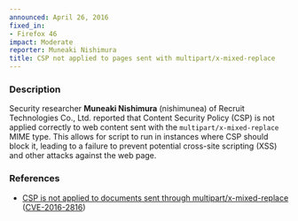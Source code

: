 ```yaml
---
announced: April 26, 2016
fixed_in:
- Firefox 46
impact: Moderate
reporter: Muneaki Nishimura
title: CSP not applied to pages sent with multipart/x-mixed-replace
---
```


<h3>Description</h3>

<p>Security researcher <strong>Muneaki Nishimura</strong> (nishimunea) of Recruit
Technologies Co., Ltd. reported that Content Security Policy (CSP) is not applied
correctly to web content sent with the <code>multipart/x-mixed-replace</code> MIME type.
This allows for script to run in instances where CSP should block it, leading to a failure
to prevent potential cross-site scripting (XSS) and other attacks against the web page.
</p>

<h3>References</h3>

<ul>
  <li><a href="https://bugzilla.mozilla.org/show_bug.cgi?id=1223743">
        CSP is not applied to documents sent through multipart/x-mixed-replace</a>
(<a href="http://cve.mitre.org/cgi-bin/cvename.cgi?name=CVE-2016-2816"
class="ex-ref">CVE-2016-2816</a>)</li>
</ul>

